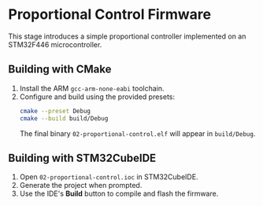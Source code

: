 # Proportional Control Firmware

This stage introduces a simple proportional controller implemented on an
STM32F446 microcontroller.

## Building with CMake
1. Install the ARM `gcc-arm-none-eabi` toolchain.
2. Configure and build using the provided presets:
   ```bash
   cmake --preset Debug
   cmake --build build/Debug
   ```
   The final binary `02-proportional-control.elf` will appear in
   `build/Debug`.

## Building with STM32CubeIDE
1. Open `02-proportional-control.ioc` in STM32CubeIDE.
2. Generate the project when prompted.
3. Use the IDE's **Build** button to compile and flash the firmware.
